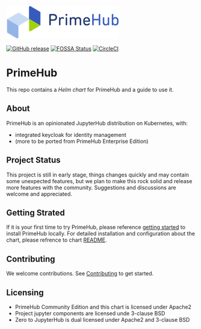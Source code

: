 ![logo](docs/media/logo.png?raw=true "PrimeHub")

[![GitHub release](https://img.shields.io/github/release/infuseAI/primehub/all.svg?style=flat-square)](https://github.com/infuseAI/primehub/releases)
[![FOSSA Status](https://app.fossa.com/api/projects/git%2Bgithub.com%2FInfuseAI%2Fprimehub.svg?type=shield)](https://app.fossa.com/projects/git%2Bgithub.com%2FInfuseAI%2Fprimehub?ref=badge_shield)
[![CircleCI](https://circleci.com/gh/InfuseAI/primehub.svg?style=svg)](https://circleci.com/gh/InfuseAI/primehub)

# PrimeHub

This repo contains a *Helm chart* for PrimeHub and a guide to use it.

## About

PrimeHub is an opinionated JupyterHub distribution on Kubernetes, with:

- integrated keycloak for identity management
- (more to be ported from PrimeHub Enterprise Edition)

## Project Status

This project is still in early stage, things changes quickly and may contain
some unexpected features, but we plan to make this rock solid and release more
features with the community. Suggestions and discussions are welcome and
appreciated.

## Getting Strated
If it is your first time to try PrimeHub, please reference [getting started](docs/getting_started.md) to install PrimeHub locally. For detailed installation and configuration about the chart, please refrence to chart [README](helm/primehub/README.md).

## Contributing
We welcome contributions. See [Contributing](CONTRIBUTING.md) to get started.

## Licensing

- PrimeHub Community Edition and this chart is licensed under Apache2
- Project jupyter components are licensed unde 3-clause BSD
- Zero to JupyterHub is dual licensed under Apache2 and 3-clause BSD

